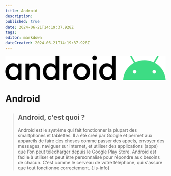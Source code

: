 ```yaml
---
title: Android
description: 
published: true
date: 2024-06-21T14:19:37.928Z
tags: 
editor: markdown
dateCreated: 2024-06-21T14:19:37.928Z
---
```


![android_logo.png](/images/android/android_logo.png)

# Android


> ## Android, c'est quoi ?
> Android est le système qui fait fonctionner la plupart des smartphones et tablettes. Il a été créé par Google et permet aux appareils de faire des choses comme passer des appels, envoyer des messages, naviguer sur Internet, et utiliser des applications (apps) que l’on peut télécharger depuis le Google Play Store. Android est facile à utiliser et peut être personnalisé pour répondre aux besoins de chacun. C'est comme le cerveau de votre téléphone, qui s'assure que tout fonctionne correctement.
{.is-info}
